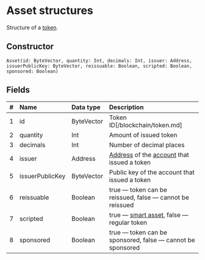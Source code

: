 # Asset structures

Structure of a [token](/blockchain/token.md).

## Constructor

``` ride
Asset(id: ByteVector, quantity: Int, decimals: Int, issuer: Address, issuerPublicKey: ByteVector, reissuable: Boolean, scripted: Boolean, sponsored: Boolean)
```

## Fields

|   #   | Name | Data type | Description |
| :--- | :--- | :--- | :--- |
| 1 | id | ByteVector | Token ID[/blockchain/token.md] |
| 2 | quantity | Int | Amount of issued token |
| 3 | decimals | Int | Number of decimal places |
| 4 | issuer | Address | [Address](/blockchain/address.md) of the [account](/blockchain/account.md) that issued a token |
| 5 | issuerPublicKey | ByteVector | Public key of the account that issued a token |
| 6 | reissuable | Boolean | true — token can be reissued, false — cannot be reissued |
| 7 | scripted | Boolean | true — [smart asset](/ride/smart-assets.md), false — regular token |
| 8 | sponsored | Boolean | true — token can be sponsored, false — cannot be sponsored |
